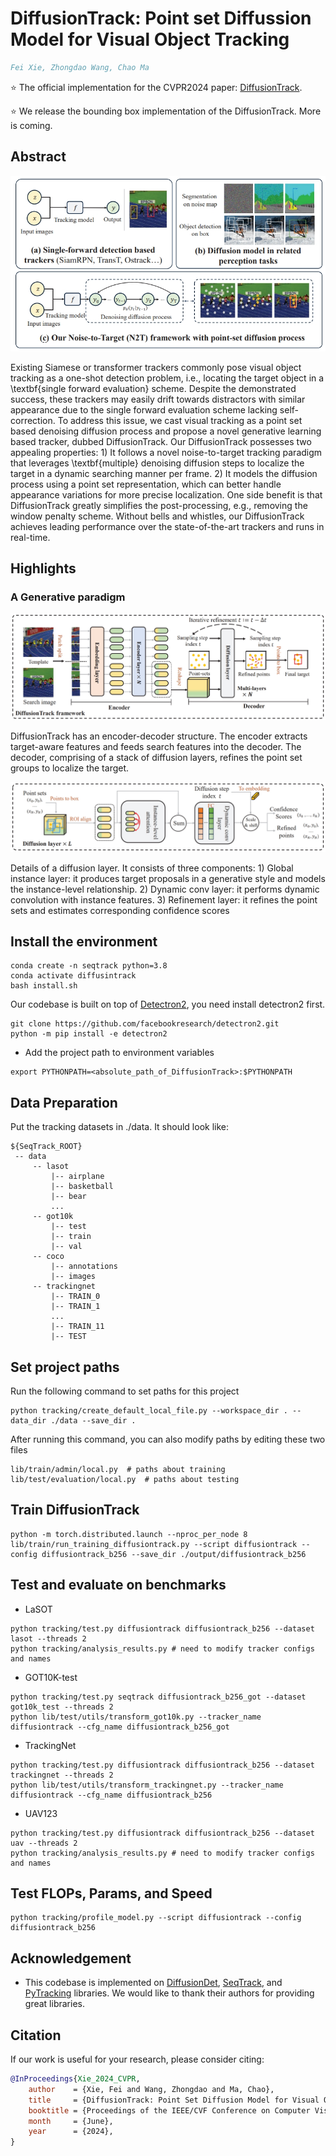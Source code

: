# DiffusionTrack: Point set Diffussion Model for Visual Object Tracking

```bibtex
Fei Xie, Zhongdao Wang, Chao Ma
```

:star: The official implementation for the CVPR2024 paper: [DiffusionTrack](https://openaccess.thecvf.com/content/CVPR2024/papers/Xie_DiffusionTrack_Point_Set_Diffusion_Model_for_Visual_Object_Tracking_CVPR_2024_paper.pdf).

:star: We release the bounding box implementation of the DiffusionTrack. More is coming.

## Abstract
![DiffusionTrack_pipeline](tracking/pic/compare.png)

Existing Siamese or transformer trackers commonly pose visual object tracking as a one-shot detection problem, i.e., locating the target object in a \textbf{single forward evaluation} scheme. Despite the demonstrated success, these trackers may easily drift towards distractors with similar appearance due to the single forward evaluation scheme lacking self-correction. To address this issue, we cast visual tracking as a point set based denoising diffusion process and propose a novel generative learning based tracker, dubbed DiffusionTrack. Our DiffusionTrack possesses two appealing properties: 1) It follows a novel noise-to-target tracking paradigm that leverages \textbf{multiple} denoising diffusion steps to localize the target in a dynamic searching manner per frame. 2) It models the diffusion process using a point set representation, which can better handle appearance variations for more precise localization. One side benefit is that DiffusionTrack greatly simplifies the post-processing, e.g., removing the window penalty scheme. Without bells and whistles, our DiffusionTrack achieves leading performance over the state-of-the-art trackers and runs in real-time.

## Highlights
### A Generative paradigm


![DiffusionTrack_pipeline](tracking/pic/arch.png)

DiffusionTrack has an encoder-decoder structure. The encoder extracts target-aware features and feeds search
features into the decoder. The decoder, comprising of a stack of diffusion layers, refines the point set groups to localize the target.


![Head_Framework](tracking//pic/head.png)

Details of a diffusion layer. It consists of three components: 1) Global instance layer: it produces target proposals in a generative
style and models the instance-level relationship. 2) Dynamic conv layer: it performs dynamic convolution with instance features. 3)
Refinement layer: it refines the point sets and estimates corresponding confidence scores

## Install the environment
```
conda create -n seqtrack python=3.8
conda activate diffusintrack
bash install.sh
```
Our codebase is built on top of [Detectron2](https://github.com/facebookresearch/detectron2/blob/main/INSTALL.md#installation), you need install detectron2 first. 

```
git clone https://github.com/facebookresearch/detectron2.git
python -m pip install -e detectron2
```

* Add the project path to environment variables
```
export PYTHONPATH=<absolute_path_of_DiffusionTrack>:$PYTHONPATH
```

## Data Preparation
Put the tracking datasets in ./data. It should look like:
   ```
   ${SeqTrack_ROOT}
    -- data
        -- lasot
            |-- airplane
            |-- basketball
            |-- bear
            ...
        -- got10k
            |-- test
            |-- train
            |-- val
        -- coco
            |-- annotations
            |-- images
        -- trackingnet
            |-- TRAIN_0
            |-- TRAIN_1
            ...
            |-- TRAIN_11
            |-- TEST
   ```
## Set project paths
Run the following command to set paths for this project
```
python tracking/create_default_local_file.py --workspace_dir . --data_dir ./data --save_dir .
```
After running this command, you can also modify paths by editing these two files
```
lib/train/admin/local.py  # paths about training
lib/test/evaluation/local.py  # paths about testing
```

## Train DiffusionTrack
```
python -m torch.distributed.launch --nproc_per_node 8 lib/train/run_training_diffusiontrack.py --script diffusiontrack --config diffusiontrack_b256 --save_dir ./output/diffusiontrack_b256
```


## Test and evaluate on benchmarks

- LaSOT
```
python tracking/test.py diffusiontrack diffusiontrack_b256 --dataset lasot --threads 2
python tracking/analysis_results.py # need to modify tracker configs and names
```
- GOT10K-test
```
python tracking/test.py seqtrack diffusiontrack_b256_got --dataset got10k_test --threads 2
python lib/test/utils/transform_got10k.py --tracker_name diffusiontrack --cfg_name diffusiontrack_b256_got
```
- TrackingNet
```
python tracking/test.py diffusiontrack diffusiontrack_b256 --dataset trackingnet --threads 2
python lib/test/utils/transform_trackingnet.py --tracker_name diffusiontrack --cfg_name diffusiontrack_b256
```

- UAV123
```
python tracking/test.py diffusiontrack diffusiontrack_b256 --dataset uav --threads 2
python tracking/analysis_results.py # need to modify tracker configs and names
```




## Test FLOPs, Params, and Speed
```
python tracking/profile_model.py --script diffusiontrack --config diffusiontrack_b256
```


## Acknowledgement
* This codebase is implemented on  [DiffusionDet](https://github.com/ShoufaChen/DiffusionDet), [SeqTrack](https://github.com/microsoft/VideoX), and [PyTracking](https://github.com/visionml/pytracking) libraries. 
We would like to thank their authors for providing great libraries.




## Citation
If our work is useful for your research, please consider citing:

```Bibtex
@InProceedings{Xie_2024_CVPR,
    author    = {Xie, Fei and Wang, Zhongdao and Ma, Chao},
    title     = {DiffusionTrack: Point Set Diffusion Model for Visual Object Tracking},
    booktitle = {Proceedings of the IEEE/CVF Conference on Computer Vision and Pattern Recognition (CVPR)},
    month     = {June},
    year      = {2024},
}
```
